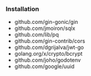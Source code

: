 ### Installation
- github.com/gin-gonic/gin
- github.com/jmoiron/sqlx
- github.com/lib/pq
- github.com/gin-contrib/cors
- github.com/dgrijalva/jwt-go
- golang.org/x/crypto/bcrypt
- github.com/joho/godotenv
- github.com/google/uuid
